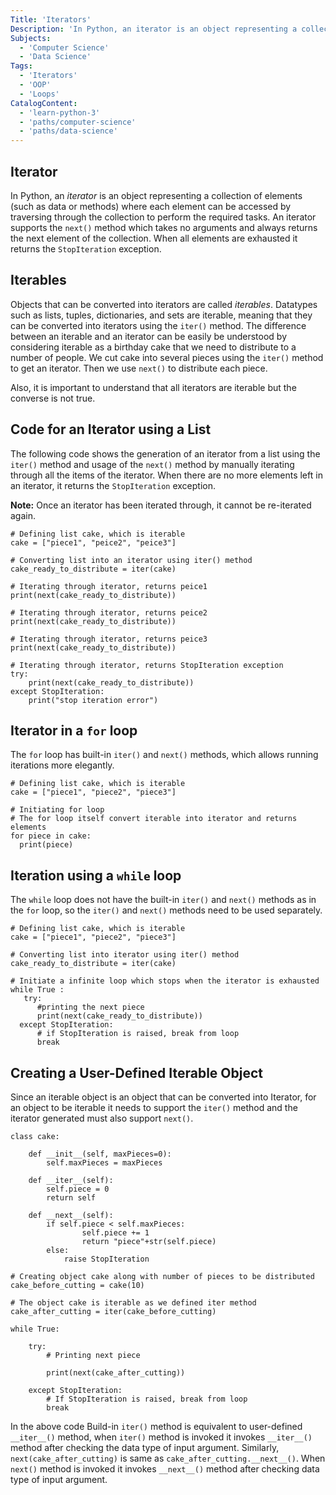 ```yaml
---
Title: 'Iterators'
Description: 'In Python, an iterator is an object representing a collection of elements (such as data or methods) where each element can be accessed by traversing through it to perform the required tasks.'
Subjects:
  - 'Computer Science'
  - 'Data Science'
Tags:
  - 'Iterators'
  - 'OOP'
  - 'Loops'
CatalogContent:
  - 'learn-python-3'
  - 'paths/computer-science'
  - 'paths/data-science'
---
```


## Iterator

In Python, an _iterator_ is an object representing a collection of elements (such as data or methods) where each element can be accessed by traversing through the collection to perform the required tasks. An iterator supports the `next()` method which takes no arguments and always returns the next element of the collection. When all elements are exhausted it returns the `StopIteration` exception.

## Iterables

Objects that can be converted into iterators are called *iterables*. Datatypes such as lists, tuples, dictionaries, and sets are iterable, meaning that they can be converted into iterators using the `iter()` method. The difference between an iterable and an iterator can be easily be understood by considering iterable as a birthday cake that we need to distribute to a number of people. We cut cake into several pieces using the `iter()` method to get an iterator. Then we use `next()` to distribute each piece.

Also, it is important to understand that all iterators are iterable but the converse is not true.

## Code for an Iterator using a List

The following code shows the generation of an iterator from a list using the `iter()` method and usage of the `next()` method by manually iterating through all the items of the iterator. When there are no more elements left in an iterator, it returns the `StopIteration` exception.

**Note:** Once an iterator has been iterated through, it cannot be re-iterated again.

```codebyte/py
# Defining list cake, which is iterable
cake = ["piece1", "peice2", "peice3"] 

# Converting list into an iterator using iter() method
cake_ready_to_distribute = iter(cake)

# Iterating through iterator, returns peice1
print(next(cake_ready_to_distribute))

# Iterating through iterator, returns peice2
print(next(cake_ready_to_distribute))

# Iterating through iterator, returns peice3
print(next(cake_ready_to_distribute))

# Iterating through iterator, returns StopIteration exception
try:
    print(next(cake_ready_to_distribute))
except StopIteration:
    print("stop iteration error")
```
## Iterator in a `for` loop

The `for` loop has built-in `iter()` and `next()` methods, which allows running iterations more elegantly.

```codebyte/py
# Defining list cake, which is iterable
cake = ["piece1", "piece2", "piece3"] 

# Initiating for loop
# The for loop itself convert iterable into iterator and returns elements
for piece in cake:   
  print(piece)
```
## Iteration using a `while` loop

The `while` loop does not have the built-in `iter()` and `next()` methods as in the `for` loop, so the `iter()` and `next()` methods need to be used separately.

```codebyte/py
# Defining list cake, which is iterable
cake = ["piece1", "piece2", "piece3"]  

# Converting list into iterator using iter() method
cake_ready_to_distribute = iter(cake)

# Initiate a infinite loop which stops when the iterator is exhausted
while True :
   try:
      #printing the next piece
      print(next(cake_ready_to_distribute))
  except StopIteration:
      # if StopIteration is raised, break from loop
      break
```


## Creating a User-Defined Iterable Object

Since an iterable object is an object that can be converted into Iterator, for an object to be iterable it needs to support the `iter()` method and the iterator generated must also support `next()`.

```codebyte/py
class cake:
 
    def __init__(self, maxPieces=0):
        self.maxPieces = maxPieces

    def __iter__(self):
        self.piece = 0
        return self

    def __next__(self):
        if self.piece < self.maxPieces: 
                self.piece += 1                        
                return "piece"+str(self.piece)
        else:
            raise StopIteration

# Creating object cake along with number of pieces to be distributed
cake_before_cutting = cake(10)

# The object cake is iterable as we defined iter method  
cake_after_cutting = iter(cake_before_cutting)

while True:
 
    try:
        # Printing next piece  
 
        print(next(cake_after_cutting))  
        
    except StopIteration:
        # If StopIteration is raised, break from loop
        break
```
 In the above code Build-in `iter()` method is equivalent to user-defined `__iter__()` method, when `iter()` method is invoked it invokes `__iter__()` method after checking the data type of input argument. Similarly, `next(cake_after_cutting)` is same as `cake_after_cutting.__next__()`.
 When `next()` method is invoked it invokes `__next__()` method after checking data type of input argument.